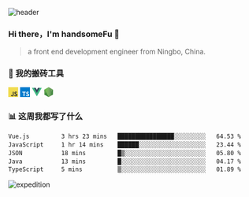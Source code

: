 ![header](https://raw.githubusercontent.com/fzq1998/fzq1998/master/header.png)

### Hi there，I'm handsomeFu 👋

> a front end development engineer from Ningbo, China.

### 🔧 我的搬砖工具
<code><img height="20" src="https://raw.githubusercontent.com/github/explore/80688e429a7d4ef2fca1e82350fe8e3517d3494d/topics/javascript/javascript.png" alt="javascript"></code>
<code><img height="20" src="https://raw.githubusercontent.com/github/explore/80688e429a7d4ef2fca1e82350fe8e3517d3494d/topics/typescript/typescript.png" alt="typescript"></code>
<code><img height="20" src="https://raw.githubusercontent.com/github/explore/80688e429a7d4ef2fca1e82350fe8e3517d3494d/topics/vue/vue.png" alt="vue"></code>
<code><img height="20" src="https://raw.githubusercontent.com/github/explore/80688e429a7d4ef2fca1e82350fe8e3517d3494d/topics/nodejs/nodejs.png" alt="nodejs"></code>



### 📊 这周我都写了什么
<!--START_SECTION:waka-->

```txt
Vue.js         3 hrs 23 mins   ████████████████░░░░░░░░░   64.53 %
JavaScript     1 hr 14 mins    ██████░░░░░░░░░░░░░░░░░░░   23.44 %
JSON           18 mins         █▒░░░░░░░░░░░░░░░░░░░░░░░   05.80 %
Java           13 mins         █░░░░░░░░░░░░░░░░░░░░░░░░   04.17 %
TypeScript     5 mins          ▒░░░░░░░░░░░░░░░░░░░░░░░░   01.89 %
```

<!--END_SECTION:waka-->


![expedition](https://raw.githubusercontent.com/fzq1998/fzq1998/master/expedition.gif)

